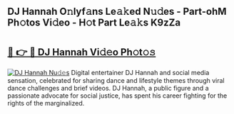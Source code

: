 ## DJ Hannah O𝚗lyf𝚊ns Le𝚊𝚔ed N𝚞𝚍es - Part-ohM Ph𝚘tos Vi𝚍eo - H𝚘t Part Le𝚊𝚔s K9zZa

# <h2><a href="http://hf0o6wg.feru.top/?c=DJ+Hannah">🔗 👉 🔴 DJ Hannah Vi𝚍𝚎o Ph𝚘t𝚘𝚜</a></h2>

[![DJ Hannah Nu𝚍𝚎s](https://i.imgur.com/0TWrTi3.gif)](http://hf0o6wg.feru.top/?c=DJ+Hannah)
Digital entertainer DJ Hannah and social media sensation, celebrated for sharing dance and lifestyle themes through viral dance challenges and brief videos. DJ Hannah, a public figure and a passionate advocate for social justice, has spent his career fighting for the rights of the marginalized. 

